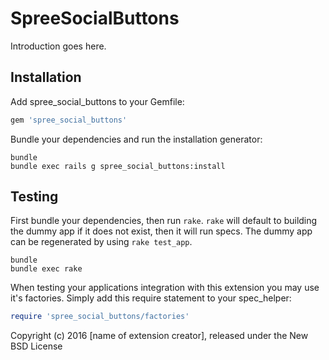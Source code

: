 SpreeSocialButtons
==================

Introduction goes here.

Installation
------------

Add spree_social_buttons to your Gemfile:

```ruby
gem 'spree_social_buttons'
```

Bundle your dependencies and run the installation generator:

```shell
bundle
bundle exec rails g spree_social_buttons:install
```

Testing
-------

First bundle your dependencies, then run `rake`. `rake` will default to building the dummy app if it does not exist, then it will run specs. The dummy app can be regenerated by using `rake test_app`.

```shell
bundle
bundle exec rake
```

When testing your applications integration with this extension you may use it's factories.
Simply add this require statement to your spec_helper:

```ruby
require 'spree_social_buttons/factories'
```

Copyright (c) 2016 [name of extension creator], released under the New BSD License
